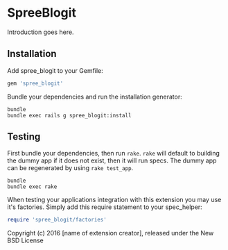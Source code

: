 SpreeBlogit
===========

Introduction goes here.

Installation
------------

Add spree_blogit to your Gemfile:

```ruby
gem 'spree_blogit'
```

Bundle your dependencies and run the installation generator:

```shell
bundle
bundle exec rails g spree_blogit:install
```

Testing
-------

First bundle your dependencies, then run `rake`. `rake` will default to building the dummy app if it does not exist, then it will run specs. The dummy app can be regenerated by using `rake test_app`.

```shell
bundle
bundle exec rake
```

When testing your applications integration with this extension you may use it's factories.
Simply add this require statement to your spec_helper:

```ruby
require 'spree_blogit/factories'
```

Copyright (c) 2016 [name of extension creator], released under the New BSD License
